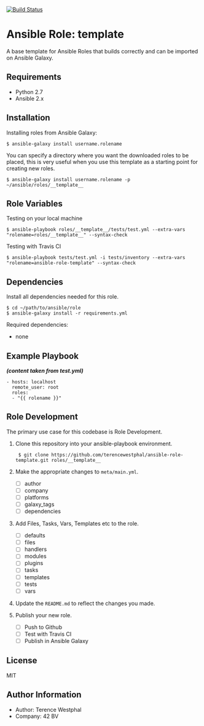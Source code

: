 [![Build Status](https://travis-ci.org/terencewestphal/ansible-role-template.svg?branch=master)](https://travis-ci.org/terencewestphal/ansible-role-template)

Ansible Role: template
======================

A base template for Ansible Roles that builds correctly and can be imported on Ansible Galaxy.

Requirements
------------

- Python 2.7
- Ansible 2.x

Installation
------------

Installing roles from Ansible Galaxy:

    $ ansible-galaxy install username.rolename
    
You can specify a directory where you want the downloaded roles to be placed, 
this is very useful when you use this template as a starting point for creating new roles.
 
    $ ansible-galaxy install username.rolename -p ~/ansible/roles/__template__

Role Variables
--------------

Testing on your local machine

    $ ansible-playbook roles/__template__/tests/test.yml --extra-vars "rolename=roles/__template__" --syntax-check
    
Testing with Travis CI

    $ ansible-playbook tests/test.yml -i tests/inventory --extra-vars "rolename=ansible-role-template" --syntax-check

Dependencies
------------

Install all dependencies needed for this role.

    $ cd ~/path/to/ansible/role
    $ ansible-galaxy install -r requirements.yml

Required dependencies: 
- none

Example Playbook
----------------
***(content taken from test.yml)***

    - hosts: localhost
      remote_user: root
      roles:
      - "{{ rolename }}"

Role Development
------------
The primary use case for this codebase is Role Development.

1. Clone this repository into your ansible-playbook environment.  

        $ git clone https://github.com/terencewestphal/ansible-role-template.git roles/__template__

2. Make the appropriate changes to ```meta/main.yml```.
    - [ ] author
    - [ ] company
    - [ ] platforms
    - [ ] galaxy_tags
    - [ ] dependencies

3. Add Files, Tasks, Vars, Templates etc to the role.
    - [ ] defaults
    - [ ] files
    - [ ] handlers
    - [ ] modules
    - [ ] plugins
    - [ ] tasks
    - [ ] templates
    - [ ] tests
    - [ ] vars
    
4. Update the ```README.md``` to reflect the changes you made.
    
5. Publish your new role.
    - [ ] Push to Github
    - [ ] Test with Travis CI
    - [ ] Publish in Ansible Galaxy
    
License
-------

MIT

Author Information
------------------

- Author: Terence Westphal
- Company: 42 BV
